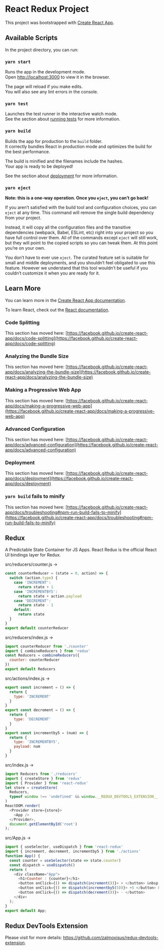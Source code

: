 # React Redux Project

This project was bootstrapped with [Create React App](https://github.com/facebook/create-react-app).

## Available Scripts

In the project directory, you can run:

### `yarn start`

Runs the app in the development mode.\
Open [http://localhost:3000](http://localhost:3000) to view it in the browser.

The page will reload if you make edits.\
You will also see any lint errors in the console.

### `yarn test`

Launches the test runner in the interactive watch mode.\
See the section about [running tests](https://facebook.github.io/create-react-app/docs/running-tests) for more information.

### `yarn build`

Builds the app for production to the `build` folder.\
It correctly bundles React in production mode and optimizes the build for the best performance.

The build is minified and the filenames include the hashes.\
Your app is ready to be deployed!

See the section about [deployment](https://facebook.github.io/create-react-app/docs/deployment) for more information.

### `yarn eject`

**Note: this is a one-way operation. Once you `eject`, you can’t go back!**

If you aren’t satisfied with the build tool and configuration choices, you can `eject` at any time. This command will remove the single build dependency from your project.

Instead, it will copy all the configuration files and the transitive dependencies (webpack, Babel, ESLint, etc) right into your project so you have full control over them. All of the commands except `eject` will still work, but they will point to the copied scripts so you can tweak them. At this point you’re on your own.

You don’t have to ever use `eject`. The curated feature set is suitable for small and middle deployments, and you shouldn’t feel obligated to use this feature. However we understand that this tool wouldn’t be useful if you couldn’t customize it when you are ready for it.

## Learn More

You can learn more in the [Create React App documentation](https://facebook.github.io/create-react-app/docs/getting-started).

To learn React, check out the [React documentation](https://reactjs.org/).

### Code Splitting

This section has moved here: [https://facebook.github.io/create-react-app/docs/code-splitting](https://facebook.github.io/create-react-app/docs/code-splitting)

### Analyzing the Bundle Size

This section has moved here: [https://facebook.github.io/create-react-app/docs/analyzing-the-bundle-size](https://facebook.github.io/create-react-app/docs/analyzing-the-bundle-size)

### Making a Progressive Web App

This section has moved here: [https://facebook.github.io/create-react-app/docs/making-a-progressive-web-app](https://facebook.github.io/create-react-app/docs/making-a-progressive-web-app)

### Advanced Configuration

This section has moved here: [https://facebook.github.io/create-react-app/docs/advanced-configuration](https://facebook.github.io/create-react-app/docs/advanced-configuration)

### Deployment

This section has moved here: [https://facebook.github.io/create-react-app/docs/deployment](https://facebook.github.io/create-react-app/docs/deployment)

### `yarn build` fails to minify

This section has moved here: [https://facebook.github.io/create-react-app/docs/troubleshooting#npm-run-build-fails-to-minify](https://facebook.github.io/create-react-app/docs/troubleshooting#npm-run-build-fails-to-minify)

## Redux

A Predictable State Container for JS Apps. React Redux is the official React UI bindings layer for Redux.

src/reducers/counter.js ->

```js
const counterReducer = (state = 0, action) => {
  switch (action.type) {
    case 'INCREMENT':
      return state + 1
    case 'INCREMENTBY5':
      return state + action.payload
    case 'DECREMENT':
      return state - 1
    default:
      return state
  }
}
export default counterReducer
```

src/reducers/index.js ->

```js
import counterReducer from './counter'
import { combineReducers } from 'redux'
const Reducers = combineReducers({
  counter: counterReducer
})
export default Reducers
```

src/actions/index.js ->

```js
export const increment = () => {
  return {
    type: 'INCREMENT'
  }
}
export const decrement = () => {
  return {
    type: 'DECREMENT'
  }
}
export const incrementby5 = (num) => {
  return {
    type: 'INCREMENTBY5',
    payload: num
  }
}
```

src/index.js ->

```js
import Reducers from './reducers'
import { createStore } from 'redux'
import { Provider } from 'react-redux'
let store = createStore(
  Reducers,
  typeof window !== 'undefined' && window.__REDUX_DEVTOOLS_EXTENSION__ && window.__REDUX_DEVTOOLS_EXTENSION__()
)
ReactDOM.render(
  <Provider store={store}>
    <App />
  </Provider>,
  document.getElementById('root')
);
```

src/App.js ->

```js
import { useSelector, useDispatch } from 'react-redux'
import { increment, decrement, incrementby5 } from './actions'
function App() {
  const counter = useSelector(state => state.counter)
  const dispatch = useDispatch()
  return (
    <div className="App">
      <h1>Counter : {counter}</h1>
      <button onClick={() => dispatch(increment())}> + </button> &nbsp;
      <button onClick={() => dispatch(incrementby5(5))}> +5 </button> &nbsp;
      <button onClick={() => dispatch(decrement())}> - </button>
    </div>
  );
}
export default App;
```

## Redux DevTools Extension

Please visit for more details: https://github.com/zalmoxisus/redux-devtools-extension.